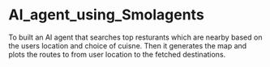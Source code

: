 # AI_agent_using_Smolagents
 To built an AI agent that searches top resturants which are nearby based on the users location and choice of cuisne. Then it generates the map and plots the routes to from user location to the fetched destinations.
